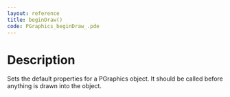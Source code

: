 ```yaml
---
layout: reference
title: beginDraw()
code: PGraphics_beginDraw_.pde
---
```


# Description

Sets the default properties for a PGraphics object. It should be called before anything is drawn into the object.

